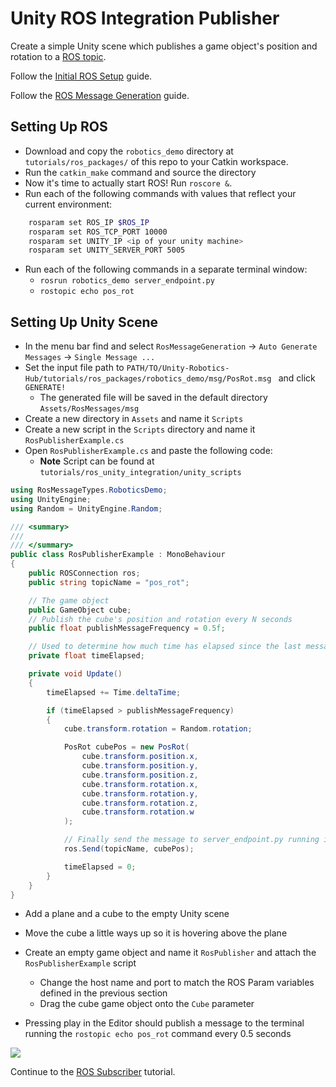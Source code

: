 # Unity ROS Integration Publisher

Create a simple Unity scene which publishes a game object's position and rotation to a [ROS topic](http://wiki.ros.org/ROS/Tutorials/UnderstandingTopics#ROS_Topics).

Follow the [Initial ROS Setup](setup.md) guide.

Follow the [ROS Message Generation](https://github.com/Unity-Technologies/Unity-Robotics-Hub/blob/master/tutorials/unity_ros_message_generation/message_generation_tutorial.md) guide.

## Setting Up ROS
- Download and copy the `robotics_demo` directory at `tutorials/ros_packages/` of this repo to your Catkin workspace.
- Run the `catkin_make` command and source the directory
- Now it's time to actually start ROS! Run `roscore &`.
- Run each of the following commands with values that reflect your current environment:

```bash
    rosparam set ROS_IP $ROS_IP
    rosparam set ROS_TCP_PORT 10000
    rosparam set UNITY_IP <ip of your unity machine>
    rosparam set UNITY_SERVER_PORT 5005
```

- Run each of the following commands in a separate terminal window:
	- `rosrun robotics_demo server_endpoint.py`
	- `rostopic echo pos_rot`

## Setting Up Unity Scene
- In the menu bar find and select `RosMessageGeneration` -> `Auto Generate Messages` -> `Single Message ...`
- Set the input file path to `PATH/TO/Unity-Robotics-Hub/tutorials/ros_packages/robotics_demo/msg/PosRot.msg ` and click `GENERATE!`
    - The generated file will be saved in the default directory `Assets/RosMessages/msg`
- Create a new directory in `Assets` and name it `Scripts`
- Create a new script in the `Scripts` directory and name it `RosPublisherExample.cs`
- Open `RosPublisherExample.cs` and paste the following code:
	- **Note** Script can be found at `tutorials/ros_unity_integration/unity_scripts`

```csharp
using RosMessageTypes.RoboticsDemo;
using UnityEngine;
using Random = UnityEngine.Random;

/// <summary>
/// 
/// </summary>
public class RosPublisherExample : MonoBehaviour
{
    public ROSConnection ros;
    public string topicName = "pos_rot";

    // The game object 
    public GameObject cube;
    // Publish the cube's position and rotation every N seconds
    public float publishMessageFrequency = 0.5f;

    // Used to determine how much time has elapsed since the last message was published
    private float timeElapsed;

    private void Update()
    {
        timeElapsed += Time.deltaTime;

        if (timeElapsed > publishMessageFrequency)
        {
            cube.transform.rotation = Random.rotation;

            PosRot cubePos = new PosRot(
                cube.transform.position.x,
                cube.transform.position.y,
                cube.transform.position.z,
                cube.transform.rotation.x,
                cube.transform.rotation.y,
                cube.transform.rotation.z,
                cube.transform.rotation.w
            );

            // Finally send the message to server_endpoint.py running in ROS
            ros.Send(topicName, cubePos);

            timeElapsed = 0;
        }
    }
}
```

- Add a plane and a cube to the empty Unity scene
- Move the cube a little ways up so it is hovering above the plane
- Create an empty game object and name it `RosPublisher` and attach the `RosPublisherExample` script
	- Change the host name and port to match the ROS Param variables defined in the previous section
	- Drag the cube game object onto the `Cube` parameter

- Pressing play in the Editor should publish a message to the terminal running the `rostopic echo pos_rot` command every 0.5 seconds

![](images/tcp_1.gif)

Continue to the [ROS Subscriber](subscriber.md) tutorial.